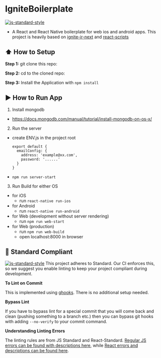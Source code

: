 #  IgniteBoilerplate
[![js-standard-style](https://img.shields.io/badge/code%20style-standard-brightgreen.svg?style=flat)](http://standardjs.com/)

* A React and React Native boilerplate for web ios and android apps. This project is heavily based on [ignite-ir-next](https://github.com/infinitered/ignite) and  [react-scripts](https://github.com/facebookincubator/create-react-app/blob/master/packages/react-scripts/template/README.md)

## :arrow_up: How to Setup

**Step 1:** git clone this repo:

**Step 2:** cd to the cloned repo:

**Step 3:** Install the Application with `npm install`


## :arrow_forward: How to Run App

1. Install mongodb
  * https://docs.mongodb.com/manual/tutorial/install-mongodb-on-os-x/
2. Run the server
  * create ENV.js in the project root
    ```
    export default {
      emailConfig: {
        address: 'example@xx.com',
        password: '......'
      }
    }
    ```
  * `npm run server-start`
3. Run Build for either OS
  * for iOS
    * run `react-native run-ios`
  * for Android
    * run `react-native run-android`
  * for Web (development without server rendering)
    * run `npm run web-start`
  * for Web (production)
    * run `npm run web-build`
    * open localhost:8000 in browser

## :no_entry_sign: Standard Compliant

[![js-standard-style](https://cdn.rawgit.com/feross/standard/master/badge.svg)](https://github.com/feross/standard)
This project adheres to Standard.  Our CI enforces this, so we suggest you enable linting to keep your project compliant during development.

**To Lint on Commit**

This is implemented using [ghooks](https://github.com/gtramontina/ghooks). There is no additional setup needed.

**Bypass Lint**

If you have to bypass lint for a special commit that you will come back and clean (pushing something to a branch etc.) then you can bypass git hooks with adding `--no-verify` to your commit command.

**Understanding Linting Errors**

The linting rules are from JS Standard and React-Standard.  [Regular JS errors can be found with descriptions here](http://eslint.org/docs/rules/), while [React errors and descriptions can be found here](https://github.com/yannickcr/eslint-plugin-react).

